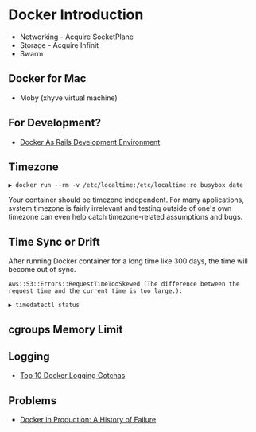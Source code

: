 # Docker Introduction

* Networking - Acquire SocketPlane
* Storage - Acquire Infinit
* Swarm

## Docker for Mac

* Moby (xhyve virtual machine)

## For Development?

* [Docker As Rails Development Environment](https://medium.com/@sivakumarvadivelu/docker-as-rails-development-environment-9bdb361e992)

## Timezone

```
▶ docker run --rm -v /etc/localtime:/etc/localtime:ro busybox date
```

Your container should be timezone independent. For many applications, system timezone is fairly irrelevant and testing outside of one's own timezone can even help catch timezone-related assumptions and bugs.

## Time Sync or Drift

After running Docker container for a long time like 300 days, the time will become out of sync.

```
Aws::S3::Errors::RequestTimeTooSkewed (The difference between the request time and the current time is too large.):
```

```
▶ timedatectl status
```

## cgroups Memory Limit

## Logging

* [Top 10 Docker Logging Gotchas](https://sematext.com/blog/top-10-docker-logging-gotchas/)

## Problems

* [Docker in Production: A History of Failure](https://thehftguy.com/2016/11/01/docker-in-production-an-history-of-failure/)

